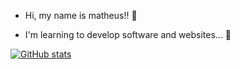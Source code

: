 - Hi, my name is matheus!! 👏

- I'm learning to develop software and websites... 👻

[![GitHub stats](https://github-readme-stats.vercel.app/api?username=theusouza0)](https://github.com/anuraghazra/github-readme-stats)
